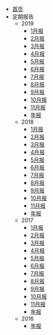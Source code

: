 * [首页](/)
* 定期报告
    * 2019
        * [1月报](/reports/2019/report-201901.md)
        * [2月报](/reports/2019/report-201902.md)
        * [3月报](/reports/2019/report-201903.md)
        * [4月报](/reports/2019/report-201904.md)
        * [5月报](/reports/2019/report-201905.md)
        * [6月报](/reports/2019/report-201906.md)
        * [7月报](/reports/2019/report-201907.md)
        * [8月报](/reports/2019/report-201908.md)
        * [9月报](/reports/2019/report-201909.md)
        * [10月报](/reports/2019/report-201910.md)
        * [11月报](/reports/2019/report-201911.md)
        * [年报](/reports/2019/report-2019.md)
    * 2018
        * [1月报](/reports/2018/report-201801.md)
        * [2月报](/reports/2018/report-201802.md)
        * [3月报](/reports/2018/report-201803.md)
        * [4月报](/reports/2018/report-201804.md)
        * [5月报](/reports/2018/report-201805.md)
        * [6月报](/reports/2018/report-201806.md)
        * [7月报](/reports/2018/report-201807.md)
        * [8月报](/reports/2018/report-201808.md)
        * [9月报](/reports/2018/report-201809.md)
        * [10月报](/reports/2018/report-201810.md)
        * [11月报](/reports/2018/report-201811.md)
        * [年报](/reports/2018/report-2018.md)
    * 2017
        * [1月报](/reports/2017/report-201701.md)
        * [2月报](/reports/2017/report-201702.md)
        * [3月报](/reports/2017/report-201703.md)
        * [4月报](/reports/2017/report-201704.md)
        * [5月报](/reports/2017/report-201705.md)
        * [6月报](/reports/2017/report-201706.md)
        * [7月报](/reports/2017/report-201707.md)
        * [8月报](/reports/2017/report-201708.md)
        * [9月报](/reports/2017/report-201709.md)
        * [10月报](/reports/2017/report-201710.md)
        * [11月报](/reports/2017/report-201711.md)
        * [年报](/reports/2017/report-2017.md)
    * 2016
        * [年报](/reports/2016/report-2016.md)